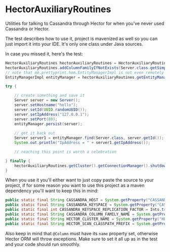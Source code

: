 HectorAuxiliaryRoutines
=======================

Utilities for talking to Cassandra through Hector for when you've never used Cassandra or Hector.


The test describes how to use it, project is mavenized as well so you can just import it into your IDE. It's only one class under Java sources.

In case you missed it, here's the test:

```java
HectorAuxiliaryRoutines hectorAuxiliaryRoutines = HectorAuxiliaryRoutines.getInstance();
hectorAuxiliaryRoutines.addColumnFamilyIfNotExists(Server.class.getSimpleName());
// note that me.prettyprint.hom.EntityManagerImpl is not even remotely an implementation of a JPA EntityManager
EntityManagerImpl entityManager = hectorAuxiliaryRoutines.getEntityManager();

try {

    // create something and save it
    Server server = new Server();
    server.setHostname("hello");
    server.setId(UUID.randomUUID());
    server.setIpAddress("127.0.0.1");
    server.setPort(80);
    entityManager.persist(server);
        
    // get it back out
    Server server1 = entityManager.find(Server.class, server.getId());
    System.out.println("IpAddress = " + server1.getIpAddress());

    // reaching this point is worth a celebration

} finally {
    hectorAuxiliaryRoutines.getCluster().getConnectionManager().shutdown();
}
```

When you use it you'll either want to just copy paste the source to your project, if for some reason you want to use this project as a maven dependency you'll want to keep this in mind:

```java
public static final String CASSANDRA_HOST = System.getProperty("CASSANDRA_HOST", "localhost:9160");
public static final String CASSANDRA_KEYSPACE = System.getProperty("CASSANDRA_KEYSPACE", "ExampleKeyspace");
public static final int CASSANDRA_KEYSPACE_REPLICATION_FACTOR = Ints.tryParse(System.getProperty("CASSANDRA_KEYSPACE_REPLICATION_FACTOR", "1"));
public static final String CASSANDRA_COLUMN_FAMILY_NAME = System.getProperty("CASSANDRA_COLUMN_FAMILY_NAME", "ExampleColumnFamily");
public static final String HECTOR_CLUSTER_NAME = System.getProperty("HECTOR_CLUSTER_NAME", "ExamplePool");
public static final String HECTOR_SCAN_CLASSPATH_PREFIX = System.getProperty("HECTOR_SCAN_CLASSPATH_PREFIX", "com.hileco.model");
```

Also keep in mind that `@Column` must have its `name` property set, otherwise Hector ORM will throw exceptions. Make sure to set it all up as in the test and your code should run smoothly.
